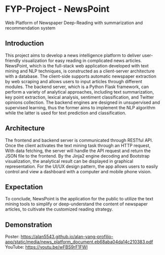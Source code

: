 # FYP-Project - NewsPoint
Web Platform of Newspaper Deep-Reading with summarization and recommendation system

## Introduction
This project aims to develop a news intelligence platform to deliver user-friendly visualization for easy reading in complicated news articles. NewsPoint, which is the full-stack web application developed with text mining and NLP techniques, is constructed as a client-server architecture with a database. The client-side supports automatic newspaper extraction by web scraping and allows users to input articles through different modules. The backend server, which is a Python Flask framework, can perform a variety of analytical approaches, including text summarization, key point extraction, lexical analysis, sentiment classification, and Twitter opinions collection. The backend engines are designed in unsupervised and supervised learning, thus the former aims to implement the NLP algorithm while the latter is used for text prediction and classification.

## Architecture
The frontend and backend server is communicated through RESTful API. Once the client activates the text mining task through an HTTP request, With data fetching, the server will handle the API request and return the JSON file to the frontend. By the Jinja2 engine decoding and Bootstrap visualization, the analytical result can be displayed in graphical representation. For the UI/UX design pattern, the app allows users to easily control and view a dashboard with a computer and mobile phone vision.

## Expectation
To conclude, NewsPoint is the application for the public to utilize the text mining tools to simplify or deep-understand the content of newspaper articles, to cultivate the customized reading strategy.

## Demonstration
Poster: https://alan5543.github.io/alan-yang-profilio-app/static/media/news_platform_document.eb68aba04da14c210383.pdf
YouTube: https://youtu.be/wFBS9rF1FWI
